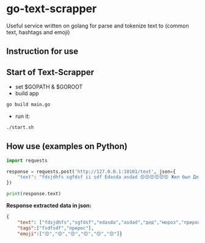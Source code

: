 # go-text-scrapper
Useful service written on golang for parse and tokenize text to (common text, hashtags and emoji)

## Instruction for use

## Start of Text-Scrapper
* set $GOPATH & $GOROOT
* build app
```bash
go build main.go
```
* run it:
```bash
./start.sh
```
## How use (examples on Python)
```python
import requests

response = requests.post('http://127.0.0.1:10101/text', json={
    "text": "fdsjdhfs sgfdsf ii sdf Edasda asdad 😍😍😍😍😍😍 Жил был Дед-медвед #fsdfsdf #которыйговорилпревед"
})

print(response.text)
```

**Response extracted data in json:**
```json
{
    "text": ["fdsjdhfs","sgfdsf","edasda","asdad","дед","мороз","прирос"],
    "tags":["fsdfsdf","прирос"],
    "emoji":["😍","😍","😍","😍","😍","😍"]}
```

